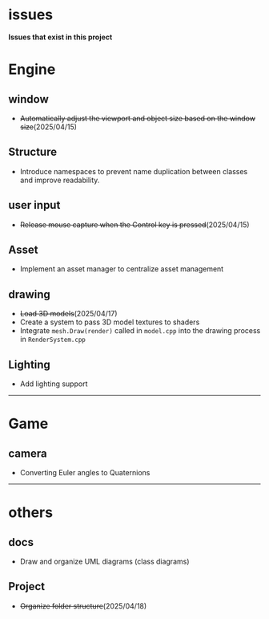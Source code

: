 # issues
**Issues that exist in this project**

# **Engine**

## **window**
* ~~Automatically adjust the viewport and object size based on the window size~~(2025/04/15)

## **Structure**
* Introduce namespaces to prevent name duplication between classes and improve readability.


## **user input**
* ~~Release mouse capture when the Control key is pressed~~(2025/04/15)

## **Asset**
* Implement an asset manager to centralize asset management

## **drawing**
* ~~Load 3D models~~(2025/04/17)
* Create a system to pass 3D model textures to shaders
* Integrate `mesh.Draw(render)` called in `model.cpp` into the drawing process in `RenderSystem.cpp`


## **Lighting**
* Add lighting support


---

# **Game**

## **camera**
* Converting Euler angles to Quaternions

---

# **others**

## **docs**
* Draw and organize UML diagrams (class diagrams)

## **Project**
* ~~Organize folder structure~~(2025/04/18)
